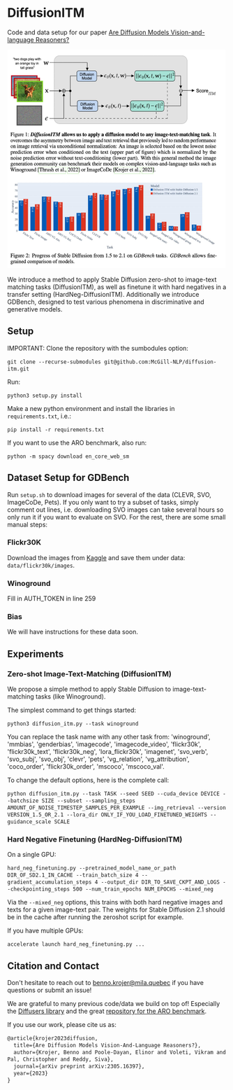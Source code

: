 # DiffusionITM
Code and data setup for our paper [Are Diffusion Models Vision-and-language Reasoners?](https://arxiv.org/abs/2305.16397)

<img src="mainfig.jpeg" width="500" height="500">

We introduce a method to apply Stable Diffusion zero-shot to image-text matching tasks (DiffusionITM), as well as finetune it with hard negatives in a transfer setting (HardNeg-DiffusionITM).
Additionally we introduce GDBench, designed to test various phenomena in discriminative and generative models.

## Setup
IMPORTANT: Clone the repository with the sumbodules option:
```
git clone --recurse-submodules git@github.com:McGill-NLP/diffusion-itm.git
```

Run:
```
python3 setup.py install
```

Make a new python environment and install the libraries in `requirements.txt`, i.e.:

```
pip install -r requirements.txt
```

 <!-- torch (1.13.0), torchvision (0.14.0), transformers (4.26.1), accelerate (0.16.0), data (2.10.1), spacy (3.5.2), nltk, easydict, tqdm and pandas. -->

If you want to use the ARO benchmark, also run:
```
python -m spacy download en_core_web_sm
```

## Dataset Setup for GDBench

Run `setup.sh` to download images for several of the data (CLEVR, SVO, ImageCoDe, Pets).
If you only want to try a subset of tasks, simply comment out lines, i.e. downloading SVO images can take several hours so only run it if you want to evaluate on SVO.
For the rest, there are some small manual steps:

### Flickr30K

Download the images from [Kaggle](https://www.kaggle.com/data/hsankesara/flickr-image-dataset) and save them under data: `data/flickr30k/images`.

<!-- ### ARO

Nothing to do since the ARO repository will download VG and COCO by itself. -->

<!-- ### Pets
Images: https://thor.robots.ox.ac.uk/~vgg/data/pets/images.tar.gz

### CLEVR

```
wget https://zenodo.org/record/8096756/files/images.zip
```

### SVO

<<<<<<< HEAD
Run data/svo/download.py

### ImageCoDe

wget https://zenodo.org/record/6518944/files/image-sets.zip -->

### Winoground

Fill in AUTH_TOKEN in line 259

### Bias

We will have instructions for these data soon.

## Experiments

### Zero-shot Image-Text-Matching (DiffusionITM)

We propose a simple method to apply Stable Diffusion to image-text-matching tasks (like Winoground).

The simplest command to get things started:

```
python3 diffusion_itm.py --task winoground
```

You can replace the task name with any other task from: 'winoground', 'mmbias', 'genderbias', 'imagecode', 'imagecode_video', 'flickr30k', 'flickr30k_text', 'flickr30k_neg', 'lora_flickr30k', 'imagenet', 'svo_verb', 'svo_subj', 'svo_obj', 'clevr', 'pets', 'vg_relation', 'vg_attribution', 'coco_order', 'flickr30k_order', 'mscoco', 'mscoco_val'.

To change the default options, here is the complete call:
```
python diffusion_itm.py --task TASK --seed SEED --cuda_device DEVICE --batchsize SIZE --subset --sampling_steps AMOUNT_OF_NOISE_TIMESTEP_SAMPLES_PER_EXAMPLE --img_retrieval --version VERSION_1.5_OR_2.1 --lora_dir ONLY_IF_YOU_LOAD_FINETUNED_WEIGHTS --guidance_scale SCALE
```

### Hard Negative Finetuning (HardNeg-DiffusionITM)

<!-- hard_neg_finetuning.py --pretrained_model_name_or_path /home/nlp/users/bkroje/.cache/huggingface/hub/models--stabilityai--stable-diffusion-2-1-base/snapshots/88bb1a46821197d1ac0cb54d1d09fb6e70b171bc --train_batch_size 4 --gradient_accumulation_steps 4 --neg_prob 1.0 --output_dir mixed_neg1.0_coco_finetuning_lora_savingmodel_lr1e-4 --checkpointing_steps 500 --learning_rate 1e-4 --num_train_epochs 8 --neg_loss_factor 1.0 --mixed_neg -->

On a single GPU:
```
hard_neg_finetuning.py --pretrained_model_name_or_path DIR_OF_SD2.1_IN_CACHE --train_batch_size 4 --gradient_accumulation_steps 4 --output_dir DIR_TO_SAVE_CKPT_AND_LOGS --checkpointing_steps 500 --num_train_epochs NUM_EPOCHS --mixed_neg
```

Via the `--mixed_neg` options, this trains with both hard negative images and texts for a given image-text pair.
The weights for Stable Diffusion 2.1 should be in the cache after running the zeroshot script for example.

If you have multiple GPUs:

```
accelerate launch hard_neg_finetuning.py ...
```

## Citation and Contact
Don't hesitate to reach out to benno.krojer@mila.quebec if you have questions or submit an issue!

We are grateful to many previous code/data we build on top of!
Especially the [Diffusers library](https://github.com/huggingface/diffusers) and the great [repository for the ARO benchmark](https://github.com/mertyg/vision-language-models-are-bows).

If you use our work, please cite us as:

```
@article{krojer2023diffusion,
  title={Are Diffusion Models Vision-And-Language Reasoners?},
  author={Krojer, Benno and Poole-Dayan, Elinor and Voleti, Vikram and Pal, Christopher and Reddy, Siva},
  journal={arXiv preprint arXiv:2305.16397},
  year={2023}
}
```
